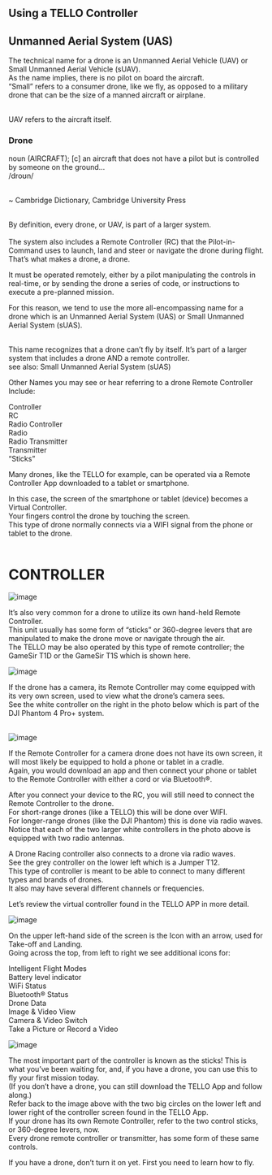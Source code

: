 ## Using a TELLO Controller

## Unmanned Aerial System (UAS)

The technical name for a drone is an Unmanned Aerial Vehicle (UAV) or Small Unmanned Aerial Vehicle (sUAV). <br>
As the name implies, there is no pilot on board the aircraft. <br>
“Small” refers to a consumer drone, like we fly, as opposed to a military drone that can be the size of a manned aircraft or airplane. 

<br> UAV refers to the aircraft itself.

### Drone

noun (AIRCRAFT); [c] an aircraft that does not have a pilot but is controlled by someone on the ground… <br>  /droʊn/<br> <br> 

~ Cambridge Dictionary, Cambridge University Press<br> <br> 

By definition, every drone, or UAV, is part of a larger system. <br> <br> 
The system also includes a Remote Controller (RC) that the Pilot-in-Command uses to launch, land and steer or navigate the drone during flight.<br> 
That’s what makes a drone, a drone. <br> 

It must be operated remotely, either by a pilot manipulating the controls in real-time, or by sending the drone a series of code, or instructions to execute a pre-planned mission.<br> 

For this reason, we tend to use the more all-encompassing name for a drone which is an Unmanned Aerial System (UAS) or Small Unmanned Aerial System (sUAS). <br> <br> 

This name recognizes that a drone can’t fly by itself. It’s part of a larger system that includes a drone AND a remote controller. <br>
see also: Small Unmanned Aerial System (sUAS) <br>

Other Names you may see or hear referring to a drone Remote Controller Include: <br>

Controller <br>
RC <br>
Radio Controller <br>
Radio <br>
Radio Transmitter <br>
Transmitter <br>
“Sticks” <br>

Many drones, like the TELLO for example, can be operated via a Remote Controller App downloaded to a tablet or smartphone.  <br>

In this case, the screen of the smartphone or tablet (device) becomes a Virtual Controller.  <br>
Your fingers control the drone by touching the screen.  <br>
This type of drone normally connects via a WIFI signal from the phone or tablet to the drone. <br> <br>

# CONTROLLER

![image](https://github.com/ions29/cpp-reading-material/assets/127531384/5e193a0a-dcc0-4e31-aaec-1414edb71486)


It’s also very common for a drone to utilize its own hand-held Remote Controller. <br>
This unit usually has some form of “sticks” or 360-degree levers that are manipulated to make the drone move or navigate through the air. <br>
The TELLO may be also operated by this type of remote controller; the GameSir T1D or the GameSir T1S which is shown here. <br>




![image](https://github.com/ions29/cpp-reading-material/assets/127531384/2e260100-4c2f-4cfe-aaf7-dab6c583bfb9)

If the drone has a camera, its Remote Controller may come equipped with its very own screen, used to view what the drone’s camera sees.  <br>
See the white controller on the right in the photo below which is part of the DJI Phantom 4 Pro+ system. <br> <br>



![image](https://github.com/ions29/cpp-reading-material/assets/127531384/2d0652f0-704a-4cb9-baf8-e7f0f2d4441e)

If the Remote Controller for a camera drone does not have its own screen, it will most likely be equipped to hold a phone or tablet in a cradle. <br>
Again, you would download an app and then connect your phone or tablet to the Remote Controller with either a cord or via Bluetooth®.<br>

After you connect your device to the RC, you will still need to connect the Remote Controller to the drone. <br>
For short-range drones (like a TELLO) this will be done over WIFI. <br>
For longer-range drones (like the DJI Phantom) this is done via radio waves. <br> 
Notice that each of the two larger white controllers in the photo above is equipped with two radio antennas.<br>

A Drone Racing controller also connects to a drone via radio waves.<br>
See the grey controller on the lower left which is a Jumper T12. <br>
This type of controller is meant to be able to connect to many different types and brands of drones. <br>
It also may have several different channels or frequencies.<br>

Let’s review the virtual controller found in the TELLO APP in more detail.<br>

![image](https://github.com/ions29/cpp-reading-material/assets/127531384/fa6bfba2-719e-4536-a1a7-3f3d671ecbc9)

On the upper left-hand side of the screen is the Icon with an arrow, used for Take-off and Landing. <br>
Going across the top, from left to right we see additional icons for:<br>

Intelligent Flight Modes<br>
Battery level indicator<br>
WiFi Status<br>
Bluetooth® Status<br>
Drone Data<br>
Image & Video View<br>
Camera & Video Switch<br>
Take a Picture or Record a Video<br>

![image](https://github.com/ions29/cpp-reading-material/assets/127531384/cf5eac9f-c9d4-4803-bc86-97c10c09f019)


The most important part of the controller is known as the sticks! This is what you’ve been waiting for, and, if you have a drone, you can use this to fly your first mission today. <br>
(If you don’t have a drone, you can still download the TELLO App and follow along.) <br>
Refer back to the image above with the two big circles on the lower left and lower right of the controller screen found in the TELLO App. <br>
If your drone has its own Remote Controller, refer to the two control sticks, or 360-degree levers, now.  <br>
Every drone remote controller or transmitter, has some form of these same controls. <br>

If you have a drone, don’t turn it on yet. First you need to learn how to fly. <br>






